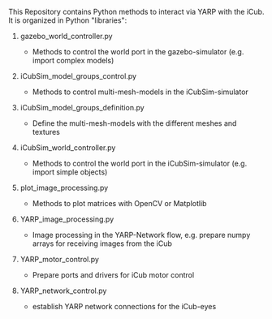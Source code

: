 This Repository contains Python methods to interact via YARP with the iCub.
It is organized in Python "libraries":

1. gazebo_world_controller.py
    - Methods to control the world port in the gazebo-simulator (e.g. import complex models)  
    
2. iCubSim_model_groups_control.py
    - Methods to control multi-mesh-models in the iCubSim-simulator  
    
3. iCubSim_model_groups_definition.py
    - Define the multi-mesh-models with the different meshes and textures  
    
4. iCubSim_world_controller.py
    - Methods to control the world port in the iCubSim-simulator (e.g. import simple objects)  
    
5. plot_image_processing.py
    - Methods to plot matrices with OpenCV or Matplotlib  
    
6. YARP_image_processing.py
    - Image processing in the YARP-Network flow, e.g. prepare numpy arrays for receiving images from the iCub  
    
7. YARP_motor_control.py
    - Prepare ports and drivers for iCub motor control  
    
8. YARP_network_control.py
    - establish YARP network connections for the iCub-eyes  




